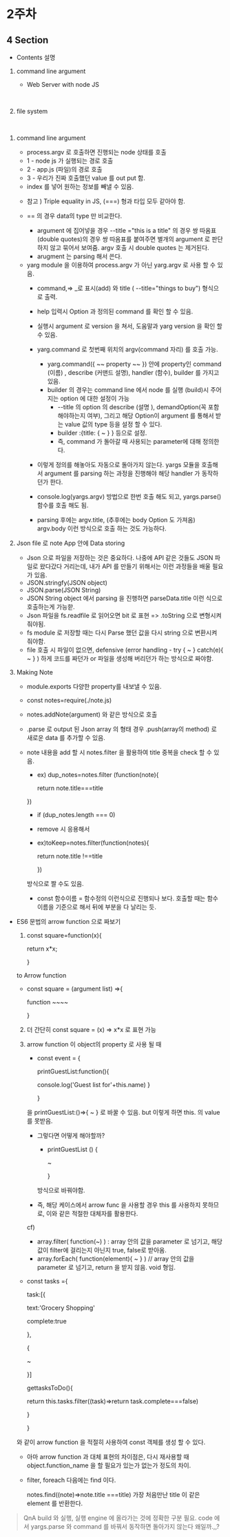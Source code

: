 # 2주차 
## 4 Section
* Contents 설명

1.    command line argument


        -  Web Server  with node JS

</br>

2.    file system


</br>


1.   command line argument

        - process.argv 로 호출하면 진행되는 node 상태를 호출
        - 1 - node js 가 실행되는 경로 호출
        - 2 - app.js (파일)의 경로 호출
        - 3 - 우리가 진짜 호출했던 value 를 out put 함.
        - index 를 넣어 원하는 정보를 빼낼 수 있음.

        * 참고 ) Triple equality in JS, (===) 형과 타입 모두 같아야 함.

        * == 의 경우 data의 type 만 비교한다. 

            - argument 에 집어넣을 경우 --title ="this is a title" 의 경우 쌍 따옴표 (double quotes)의 경우 쌍 따옴표를 붙여주면 별개의 argument 로 판단하지 않고 묶어서 보여줌. argv 호출 시 double quotes 는 제거된다.
            - arugment 는 parsing 해서 쓴다.

        - yarg module 을 이용하여 process.argv 가 아닌 yarg.argv 로 사용 할 수 있음.
            - command,=> _로 표시(add) 와 title ( --title="things to buy") 형식으로 출력.
            - help 입력시 Option 과 정의된 command 를 확인 할 수 있음. 
            - 실행시 argument 로 version 을 쳐서, 도움말과 yarg version 을 확인 할 수 있음.
            - yarg.command 로 첫번째 위치의 argv(command 자리) 를 호출 가능.
                - yarg.command({ ~~ property ~~ }) 안에 property인 command (이름) , describe (커맨드 설명), handler (함수), builder 를 가지고 있음.
                - builder 의 경우는 command line 에서 node 를 실행 (build)시 주어지는 option 에 대한 설정이 가능
                    - --title 의 option 의 describe (설명 ), demandOption(꼭 포함 해야하는지 여부), 그리고 해당 Option이 argument 를 통해서 받는 value 값의 type 등을 설정 할 수 있다. 
                    - builder :{title: { ~ } } 등으로 설정.
                    - 즉, command 가 돌아갈 때 사용되는 parameter에 대해 정의한다.
                    
            - 이렇게 정의를 해놓아도 자동으로 돌아가지 않는다. yargs 모듈을 호출해서 argument 를 parsing 하는 과정을 진행해야 해당 handler 가 동작하던가 한다.
            - console.log(yargs.argv) 방법으로 한번 호출 해도 되고, yargs.parse() 함수를 호출 해도 됨. 
            - parsing 후에는 argv.title, (추후에는 body Option 도 가져옴) argv.body 이런 방식으로 호출 하는 것도 가능하다.
        
2. Json file 로 note App 안에 Data storing
    - Json 으로 파일을 저장하는 것은 중요하다. 나중에 API 같은 것들도 JSON 파일로 왔다갔다 거리는데, 내가 API 를 만들기 위해서는 이런 과정들을 배울 필요가 있음.
    - JSON.stringfy(JSON object)
    - JSON.parse(JSON String)
    - JSON String object 에서 parsing 을 진행하면 parseData.title 이런 식으로 호출하는게 가능핟. 
    - Json 파일을 fs.readfile 로 읽어오면 bit 로 표현 => .toString 으로 변형시켜줘야됨.
    - fs module 로 저장할 때는 다시 Parse 했던 값을 다시 string 으로 변환시켜 줘야함.
    - file 호출 시 파일이 없으면, defensive (error handling - try { ~ } catch(e){ ~ } ) 하게 코드를 짜던가 or 파일을 생성해 버리던가 하는 방식으로 짜야함.
3. Making Note
    - module.exports 다양한 property를 내보낼 수 있음.
    - const notes=require(./note.js)
    - notes.addNote(argument) 와 같은 방식으로 호출
    - .parse 로 output 된 Json array 의 형태 경우 .push(array의 method) 로 새로운 data 를 추가할 수 있음.
    - note 내용을 add 할 시 notes.filter 을 활용하여 title 중복을 check 할 수 있음.
        - ex) dup_notes=notes.filter (function(note){

            return note.title===title
        
        })
        - if (dup_notes.length === 0)
        - remove 시 응용해서
        - ex)toKeep=notes.filter(function(notes){

            return note.title !==title

            })
         
         방식으로 짤 수도 있음.

         - const 함수이름 = 함수정의 이런식으로 진행되나 보다. 호출할 때는 함수 이름을 기준으로 해서 뒤에 부분을 다 날리는 듯.


-  ES6 문법의 arrow function 으로 짜보기
    1) const square=function(x){

       return x*x;

        }   
    
    to Arrow function
    
    * const square = (argument list) =>{

        function ~~~~
 
        }

    2) 더 간단히 const square = (x) => x*x 로 표현 가능
    3) arrow function 이 object의 property 로 사용 될 때
        - const event = {

            printGuestList:function(){

            console.log('Guest list for'+this.name)
                }
                
            }
            
         을 printGuestList:()=>{  ~  } 로 바꿀 수 있음. but 이렇게 하면 this. 의 value 를 못받음.
            
        - 그렇다면 어떻게 해야할까?
            - printGuestList () {
                   
                ~
                  
                }

            방식으로 바꿔야함.
        
        * 즉, 해당 케이스에서 arrow func 을 사용할 경우 this 를 사용하지 못하므로, 이와 같은 적절한 대체자를 활용한다.


        cf)
        - array.filter( function(~) ) : array 안의 값을 parameter 로 넘기고, 해당 값이 filter에 걸리는지 아닌지 true, false로 받아옴.
        - array.forEach( function(element){ ~ } )   // array 안의 값을 parameter 로 넘기고, return 을 받지 않음. void 형임. 

    - const tasks ={
        
        task:[{

        text:'Grocery Shopping'
        
        complete:true

        },
  
        {

         ~

        }]

        gettasksToDo(){ 
            
        return this.tasks.filter((task)=>return task.complete===false)
        
        }

        }

    와 같이 arrow function 을 적절히 사용하여 const 객체를 생성 할 수 있다.

    - 아마 arrow function 과 대체 표현의 차이점은, 다시 재사용할 때 object.function_name 을 할 필요가 있는가 없는가 정도의 차이.

    - filter, foreach 다음에는 find 이다.
    
        notes.find((note)=>note.title ===title)
        가장 처음만난 title 이 같은 element 를 반환한다. 




> QnA build 와 실행, 실행 engine 에 올라가는 것에 정확한 구분 필요.
> code 에서 yargs.parse 와 command 를 바꿔서 동작하면 돌아가지 않는다 왜일까.,,?


